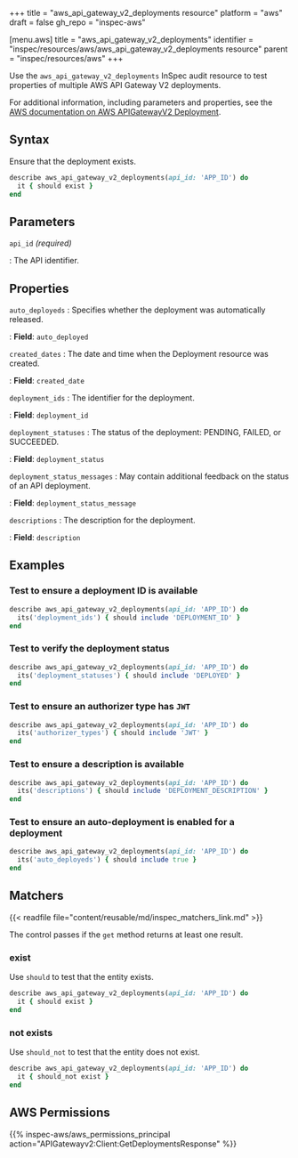 +++
title = "aws_api_gateway_v2_deployments resource"
platform = "aws"
draft = false
gh_repo = "inspec-aws"

[menu.aws]
title = "aws_api_gateway_v2_deployments"
identifier = "inspec/resources/aws/aws_api_gateway_v2_deployments resource"
parent = "inspec/resources/aws"
+++

Use the `aws_api_gateway_v2_deployments` InSpec audit resource to test properties of multiple AWS API Gateway V2 deployments.

For additional information, including parameters and properties, see the [AWS documentation on AWS APIGatewayV2 Deployment](https://docs.aws.amazon.com/AWSCloudFormation/latest/UserGuide/aws-resource-apigatewayv2-deployment.html).

## Syntax

Ensure that the deployment exists.

```ruby
describe aws_api_gateway_v2_deployments(api_id: 'APP_ID') do
  it { should exist }
end
```

## Parameters

`api_id` _(required)_

: The API identifier.

## Properties

`auto_deployeds`
: Specifies whether the deployment was automatically released.

: **Field**: `auto_deployed`

`created_dates`
: The date and time when the Deployment resource was created.

: **Field**: `created_date`

`deployment_ids`
: The identifier for the deployment.

: **Field**: `deployment_id`

`deployment_statuses`
: The status of the deployment: PENDING, FAILED, or SUCCEEDED.

: **Field**: `deployment_status`

`deployment_status_messages`
: May contain additional feedback on the status of an API deployment.

: **Field**: `deployment_status_message`

`descriptions`
: The description for the deployment.

: **Field**: `description`

## Examples

### Test to ensure a deployment ID is available

```ruby
describe aws_api_gateway_v2_deployments(api_id: 'APP_ID') do
  its('deployment_ids') { should include 'DEPLOYMENT_ID' }
end
```

### Test to verify the deployment status

```ruby
describe aws_api_gateway_v2_deployments(api_id: 'APP_ID') do
  its('deployment_statuses') { should include 'DEPLOYED' }
end
```

### Test to ensure an authorizer type has `JWT`

```ruby
describe aws_api_gateway_v2_deployments(api_id: 'APP_ID') do
  its('authorizer_types') { should include 'JWT' }
end
```

### Test to ensure a description is available

```ruby
describe aws_api_gateway_v2_deployments(api_id: 'APP_ID') do
  its('descriptions') { should include 'DEPLOYMENT_DESCRIPTION' }
end
```

### Test to ensure an auto-deployment is enabled for a deployment

```ruby
describe aws_api_gateway_v2_deployments(api_id: 'APP_ID') do
  its('auto_deployeds') { should include true }
end
```

## Matchers

{{< readfile file="content/reusable/md/inspec_matchers_link.md" >}}

The control passes if the `get` method returns at least one result.

### exist

Use `should` to test that the entity exists.

```ruby
describe aws_api_gateway_v2_deployments(api_id: 'APP_ID') do
  it { should exist }
end
```

### not exists

Use `should_not` to test that the entity does not exist.

```ruby
describe aws_api_gateway_v2_deployments(api_id: 'APP_ID') do
  it { should_not exist }
end
```

## AWS Permissions

{{% inspec-aws/aws_permissions_principal action="APIGatewayv2:Client:GetDeploymentsResponse" %}}
